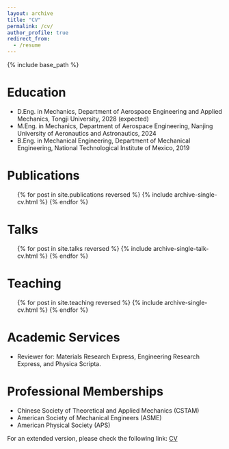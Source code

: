 ```yaml
---
layout: archive
title: "CV"
permalink: /cv/
author_profile: true
redirect_from:
  - /resume
---
```


{% include base_path %}

Education
======
* D.Eng. in Mechanics, Department of Aerospace Engineering and Applied Mechanics, Tongji University, 2028 (expected)
* M.Eng. in Mechanics, Department of Aerospace Engineering, Nanjing University of Aeronautics and Astronautics, 2024
* B.Eng. in Mechanical Engineering, Department of Mechanical Engineering, National Technological Institute of Mexico, 2019

Publications
======
  <ul>{% for post in site.publications reversed %}
    {% include archive-single-cv.html %}
  {% endfor %}</ul>
  
Talks
======
  <ul>{% for post in site.talks reversed %}
    {% include archive-single-talk-cv.html  %}
  {% endfor %}</ul>
  
Teaching
======
  <ul>{% for post in site.teaching reversed %}
    {% include archive-single-cv.html %}
  {% endfor %}</ul>
  
Academic Services
======
* Reviewer for: Materials Research Express, Engineering Research Express, and Physica Scripta.

Professional Memberships
======
* Chinese Society of Theoretical and Applied Mechanics (CSTAM)
* American Society of Mechanical Engineers (ASME)
* American Physical Society (APS)

For an extended version, please check the following link: [CV](/_pages/CV.pdf)
